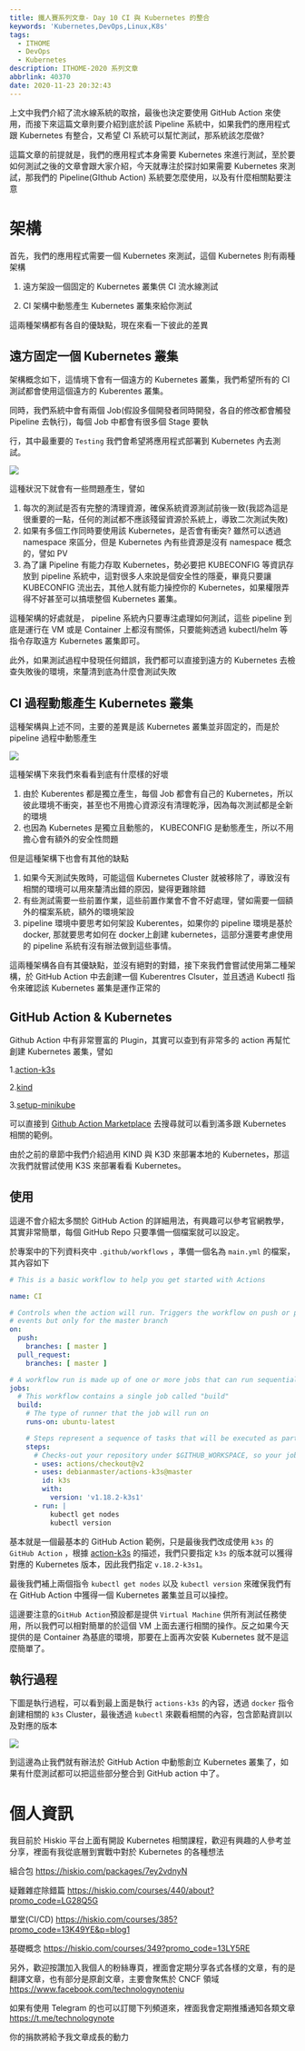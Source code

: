 ```yaml
---
title: 鐵人賽系列文章- Day 10 CI 與 Kubernetes 的整合
keywords: 'Kubernetes,DevOps,Linux,K8s'
tags:
  - ITHOME
  - DevOps
  - Kubernetes
description: ITHOME-2020 系列文章
abbrlink: 40370
date: 2020-11-23 20:32:43
---
```


上文中我們介紹了流水線系統的取捨，最後也決定要使用 GitHub Action 來使用，而接下來這篇文章則要介紹到底於該 Pipeline 系統中，如果我們的應用程式跟 Kubernetes 有整合，又希望 CI 系統可以幫忙測試，那系統該怎麼做?

這篇文章的前提就是，我們的應用程式本身需要 Kubernetes 來進行測試，至於要如何測試之後的文章會跟大家介紹，今天就專注於探討如果需要 Kubernetes 來測試，那我們的 Pipeline(GIthub Action) 系統要怎麼使用，以及有什麼相關點要注意

# 架構

首先，我們的應用程式需要一個 Kubernetes 來測試，這個 Kubernetes 則有兩種架構

1. 遠方架設一個固定的 Kubernetes 叢集供 CI 流水線測試

2. CI 架構中動態產生 Kubernetes 叢集來給你測試



這兩種架構都有各自的優缺點，現在來看一下彼此的差異



## 遠方固定一個 Kubernetes 叢集



架構概念如下，這情境下會有一個遠方的 Kubernetes 叢集，我們希望所有的 CI 測試都會使用這個遠方的 Kuberentes 叢集。

同時，我們系統中會有兩個 Job(假設多個開發者同時開發，各自的修改都會觸發 Pipeline 去執行)，每個  Job 中都會有很多個 Stage 要執

行，其中最重要的 `Testing` 我們會希望將應用程式部署到 Kubernetes 內去測試。

![](https://i.imgur.com/vQoYbYj.jpg)



這種狀況下就會有一些問題產生，譬如

1. 每次的測試是否有完整的清理資源，確保系統資源測試前後一致(我認為這是很重要的一點，任何的測試都不應該殘留資源於系統上，導致二次測試失敗)
2. 如果有多個工作同時要使用該 Kubernetes，是否會有衝突? 雖然可以透過 namespace 來區分，但是 Kubernetes 內有些資源是沒有 namespace 概念的，譬如 PV
3. 為了讓 Pipeline 有能力存取 Kubernetes，勢必要把 KUBECONFIG 等資訊存放到 pipeline 系統中，這對很多人來說是個安全性的隱憂，畢竟只要讓 KUBECONFIG 流出去，其他人就有能力操控你的 Kubernetes，如果權限弄得不好甚至可以搞壞整個 Kubernetes 叢集。

這種架構的好處就是， pipeline 系統內只要專注處理如何測試，這些 pipeline 到底是運行在 VM 或是 Container 上都沒有關係，只要能夠透過 kubectl/helm 等指令存取遠方 Kubernetes 叢集即可。

此外，如果測試過程中發現任何錯誤，我們都可以直接到遠方的 Kubernetes 去檢查失敗後的環境，來釐清到底為什麼會測試失敗

## CI 過程動態產生 Kubernetes 叢集



這種架構與上述不同，主要的差異是該 Kubernetes 叢集並非固定的，而是於 pipeline 過程中動態產生

![](https://i.imgur.com/ocPdkKH.jpg)

這種架構下來我們來看看到底有什麼樣的好壞

1. 由於 Kuberentes 都是獨立產生，每個 Job 都會有自己的 Kubernetes，所以彼此環境不衝突，甚至也不用擔心資源沒有清理乾淨，因為每次測試都是全新的環境
2. 也因為 Kubernetes 是獨立且動態的， KUBECONFIG 是動態產生，所以不用擔心會有額外的安全性問題



但是這種架構下也會有其他的缺點

1. 如果今天測試失敗時，可能這個 Kubernetes Cluster 就被移除了，導致沒有相關的環境可以用來釐清出錯的原因，變得更難除錯
2. 有些測試需要一些前置作業，這些前置作業會不會不好處理，譬如需要一個額外的檔案系統，額外的環境架設
3. pipeline 環境中要思考如何架設 Kuberentes，如果你的 pipeline 環境是基於 docker, 那就要思考如何在 docker上創建 kubernetes，這部分還要考慮使用的 pipeline 系統有沒有辦法做到這些事情。



這兩種架構各自有其優缺點，並沒有絕對的對錯，接下來我們會嘗試使用第二種架構，於 GitHub Action 中去創建一個 Kuberentres Clsuter，並且透過 Kubectl 指令來確認該 Kubernetes 叢集是運作正常的





## GitHub Action & Kubernetes

Github Action 中有非常豐富的 Plugin，其實可以查到有非常多的 action 再幫忙創建 Kubernetes 叢集，譬如

1.[action-k3s](https://github.com/marketplace/actions/actions-k3s)

2.[kind](https://github.com/marketplace/actions/kind-kubernetes-in-docker-action)

3.[setup-minikube](https://github.com/marketplace/actions/setup-minikube)



可以直接到 [Github Action Marketplace](https://github.com/marketplace) 去搜尋就可以看到滿多跟 Kubernetes 相關的範例。

由於之前的章節中我們介紹過用 KIND 與 K3D 來部署本地的 Kubernetes，那這次我們就嘗試使用 K3S 來部署看看 Kubernetes。



## 使用

這邊不會介紹太多關於 GitHub Action 的詳細用法，有興趣可以參考官網教學，其實非常簡單，每個 GitHub Repo 只要準備一個檔案就可以設定。

於專案中的下列資料夾中 `.github/workflows` ，準備一個名為 `main.yml` 的檔案，其內容如下

```yaml
# This is a basic workflow to help you get started with Actions

name: CI

# Controls when the action will run. Triggers the workflow on push or pull request
# events but only for the master branch
on:
  push:
    branches: [ master ]
  pull_request:
    branches: [ master ]

# A workflow run is made up of one or more jobs that can run sequentially or in parallel
jobs:
  # This workflow contains a single job called "build"
  build:
    # The type of runner that the job will run on
    runs-on: ubuntu-latest

    # Steps represent a sequence of tasks that will be executed as part of the job
    steps:
      # Checks-out your repository under $GITHUB_WORKSPACE, so your job can access it
      - uses: actions/checkout@v2
      - uses: debianmaster/actions-k3s@master
        id: k3s
        with:
          version: 'v1.18.2-k3s1'
      - run: |
          kubectl get nodes
          kubectl version
```

基本就是一個最基本的 GitHub Action 範例，只是最後我們改成使用 `k3s` 的 `GitHub Action` ，根據 [action-k3s](https://github.com/marketplace/actions/actions-k3s) 的描述，我們只要指定 `k3s` 的版本就可以獲得對應的 Kubernetes 版本，因此我們指定 `v.18.2-k3s1`。

最後我們補上兩個指令 `kubectl get nodes` 以及 `kubectl version` 來確保我們有在 GitHub Action 中獲得一個 Kubernetes 叢集並且可以操控。

這邊要注意的`GitHub Action`預設都是提供 `Virtual Machine` 供所有測試任務使用，所以我們可以相對簡單的於這個 VM 上面去運行相關的操作。反之如果今天提供的是 Container 為基底的環境，那要在上面再次安裝 Kubernetes 就不是這麼簡單了。



## 執行過程

下圖是執行過程，可以看到最上面是執行 `actions-k3s` 的內容，透過 `docker` 指令創建相關的 `k3s` Cluster，最後透過	`kubectl` 來觀看相關的內容，包含節點資訓以及對應的版本

![](https://i.imgur.com/cWiDU0g.png)

到這邊為止我們就有辦法於 GitHub Action 中動態創立 Kubernetes 叢集了，如果有什麼測試都可以把這些部分整合到 GitHub action 中了。
# 個人資訊
我目前於 Hiskio 平台上面有開設 Kubernetes 相關課程，歡迎有興趣的人參考並分享，裡面有我從底層到實戰中對於 Kubernetes 的各種想法

組合包
https://hiskio.com/packages/7ey2vdnyN

疑難雜症除錯篇
https://hiskio.com/courses/440/about?promo_code=LG28Q5G

單堂(CI/CD)
https://hiskio.com/courses/385?promo_code=13K49YE&p=blog1

基礎概念
https://hiskio.com/courses/349?promo_code=13LY5RE

另外，歡迎按讚加入我個人的粉絲專頁，裡面會定期分享各式各樣的文章，有的是翻譯文章，也有部分是原創文章，主要會聚焦於 CNCF 領域
https://www.facebook.com/technologynoteniu

如果有使用 Telegram 的也可以訂閱下列頻道來，裡面我會定期推播通知各類文章
https://t.me/technologynote

你的捐款將給予我文章成長的動力
<script type="text/javascript" src="https://cdnjs.buymeacoffee.com/1.0.0/button.prod.min.js" data-name="bmc-button" data-slug="hwchiu" data-color="#000000" data-emoji=""  data-font="Cookie" data-text="Buy me a coffee" data-outline-color="#fff" data-font-color="#fff" data-coffee-color="#fd0" ></script>

